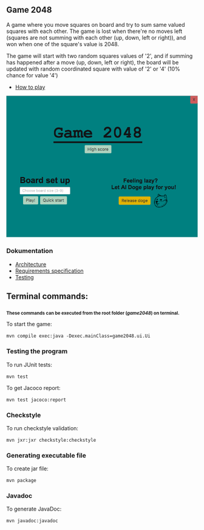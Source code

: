 ## Game 2048

A game where you move squares on board and try to sum same valued squares with each other. The game is lost when there're no moves left (squares are not summing with each other (up, down, left or right)), and won when one of the square's value is 2048.

The game will start with two random squares values of '2', and if summing has happened after a move (up, down, left or right), the board will be updated with random coordinated square with value of '2' or '4' (10% chance for value '4')

* [How to play](https://github.com/eherra/ot-harjoitustyo/blob/main/dokumentaatio/kayttoohje.md)

<img src="https://github.com/eherra/game2048/blob/main/dokumentaatio/kuvat/mainmenu.png">

### Dokumentation
* [Architecture](https://github.com/eherra/ot-harjoitustyo/blob/main/dokumentaatio/arkkitehtuuri.md)
* [Requirements specification](https://github.com/eherra/ot-harjoitustyo/blob/main/dokumentaatio/vaatimusmaarittely.md)
* [Testing](https://github.com/eherra/ot-harjoitustyo/blob/main/dokumentaatio/testausdokumentti.md)

## Terminal commands:
<sub><b>These commands can be executed from the root folder (_game2048_) on terminal.</b></sub>

To start the game:
```console
mvn compile exec:java -Dexec.mainClass=game2048.ui.Ui
```

### Testing the program
To run JUnit tests:
```console
mvn test
```

To get Jacoco report:
```console
mvn test jacoco:report
```

### Checkstyle
To run checkstyle validation:
```console
mvn jxr:jxr checkstyle:checkstyle
```

### Generating executable file
To create jar file:
```console
mvn package
```

### Javadoc
To generate JavaDoc:
```console
mvn javadoc:javadoc
```
